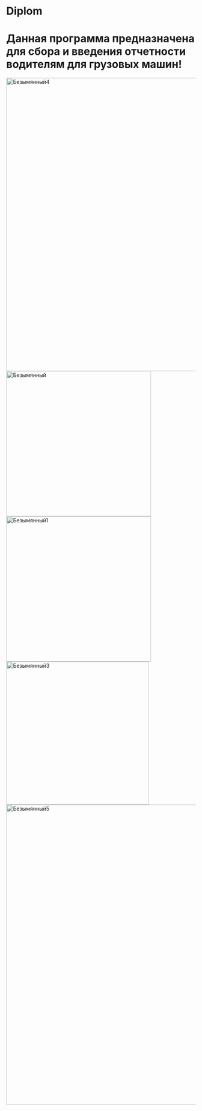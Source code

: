 # Diplom
# Данная программа предназначена для сбора и введения отчетности водителям для грузовых машин!


<img width="777" alt="Безымянный4" src="https://user-images.githubusercontent.com/78380371/222977555-aa2f220f-1410-4d48-92e5-786cc6db7c9f.png">


<img width="385" alt="Безымянный" src="https://user-images.githubusercontent.com/78380371/222977462-d73efabf-cb3e-4df3-8e94-098818c4fef5.png">


<img width="385" alt="Безымянный1" src="https://user-images.githubusercontent.com/78380371/222977500-b6b6a9bf-c18f-482f-b1fa-a1945545eee9.png">


<img width="379" alt="Безымянный3" src="https://user-images.githubusercontent.com/78380371/222977523-387a4f4c-6c37-44c3-842a-6763995bcc04.png">


<img width="795" alt="Безымянный5" src="https://user-images.githubusercontent.com/78380371/222977543-ff41dd12-087c-4e16-bf57-a823ac88e24e.png">
